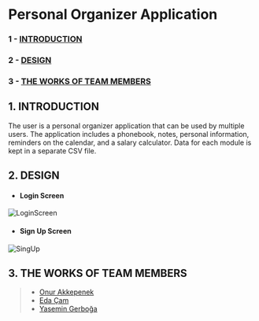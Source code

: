 # Personal Organizer Application
### 1 - [INTRODUCTION](https://github.com/OnurAkkepenekk/Personal-Organizer-Application/blob/master/README.md#1-introduction)
### 2 - [DESIGN](https://github.com/OnurAkkepenekk/Personal-Organizer-Application#2-design)
### 3 - [THE WORKS OF TEAM MEMBERS](https://github.com/OnurAkkepenekk/Personal-Organizer-Application#3-the-works-of-team-members)

## 1. INTRODUCTION
The user is a personal organizer application that can be used by multiple users. The application includes a phonebook, notes, personal information, reminders on the calendar, and a salary calculator. Data for each module is kept in a separate CSV file.
## 2. DESIGN
- #### Login Screen
![LoginScreen](https://user-images.githubusercontent.com/61885344/92257648-45d5a080-eede-11ea-94ac-c01288a20210.png)
- #### Sign Up Screen
![SingUp](https://user-images.githubusercontent.com/61885344/92258016-da400300-eede-11ea-8152-e1fd9d7cae1d.png)
## 3. THE WORKS OF TEAM MEMBERS
>* [Onur Akkepenek](https://github.com/OnurAkkepenekk)
>* [Eda Çam](https://github.com/edacaam)
>* [Yasemin Gerboğa](https://github.com/yasemingerboga)
